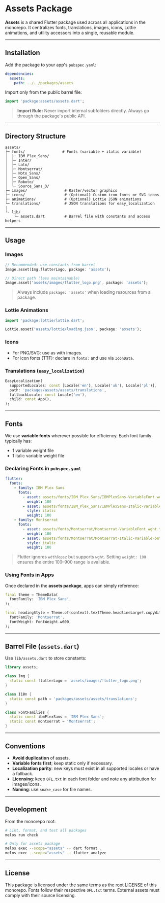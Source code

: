 # Assets Package

**Assets** is a shared Flutter package used across all applications in the monorepo. 
It centralizes fonts, translations, images, icons, Lottie animations, and utility accessors into a single, reusable module.

---

## Installation

Add the package to your app's `pubspec.yaml`:

```yaml
dependencies:
  assets:
    path: ../../packages/assets
```

Import only from the public barrel file:

```dart
import 'package:assets/assets.dart';
```

> **Import Rule:** Never import internal subfolders directly. Always go through the package's public API.

---

## Directory Structure

```
assets/
├─ fonts/                 # Fonts (variable + italic variable)
│  ├─ IBM_Plex_Sans/
│  ├─ Inter/
│  ├─ Lato/
│  ├─ Montserrat/
│  ├─ Noto_Sans/
│  ├─ Open_Sans/
│  ├─ Roboto/
│  └─ Source_Sans_3/
├─ images/                 # Raster/vector graphics
├─ icons/                  # (Optional) Custom icon fonts or SVG icons
├─ animations/             # (Optional) Lottie JSON animations
└─ translations/           # JSON translations for easy_localization
|
└- lib/
    └─ assets.dart         # Barrel file with constants and access helpers
```

---

## Usage

### Images

```dart
// Recommended: use constants from barrel
Image.asset(Img.flutterLogo, package: 'assets');

// Direct path (less maintainable)
Image.asset('assets/images/flutter_logo.png', package: 'assets');
```

> Always include `package: 'assets'` when loading resources from a package.

### Lottie Animations

```dart
import 'package:lottie/lottie.dart';

Lottie.asset('assets/lottie/loading.json', package: 'assets');
```

### Icons

* For PNG/SVG: use as with images.
* For icon fonts (TTF): declare in `fonts:` and use via `IconData`.

### Translations (`easy_localization`)

```dart
EasyLocalization(
  supportedLocales: const [Locale('en'), Locale('uk'), Locale('pl')],
  path: 'packages/assets/assets/translations',
  fallbackLocale: const Locale('en'),
  child: const App(),
);
```

---

## Fonts

We use **variable fonts** wherever possible for efficiency. Each font family typically has:

* 1 variable weight file
* 1 italic variable weight file

### Declaring Fonts in `pubspec.yaml`

```yaml
flutter:
  fonts:
    - family: IBM Plex Sans
      fonts:
        - asset: assets/fonts/IBM_Plex_Sans/IBMPlexSans-VariableFont_wdth,wght.ttf
          weight: 100
        - asset: assets/fonts/IBM_Plex_Sans/IBMPlexSans-Italic-VariableFont_wdth,wght.ttf
          style: italic
          weight: 100
    - family: Montserrat
      fonts:
        - asset: assets/fonts/Montserrat/Montserrat-VariableFont_wght.ttf
          weight: 100
        - asset: assets/fonts/Montserrat/Montserrat-Italic-VariableFont_wght.ttf
          style: italic
          weight: 100
```

> Flutter ignores `wdth`/`opsz` but supports `wght`. Setting `weight: 100` ensures the entire 100–900 range is available.

### Using Fonts in Apps

Once declared in the **assets package**, apps can simply reference:

```dart
final theme = ThemeData(
  fontFamily: 'IBM Plex Sans',
);

final headingStyle = Theme.of(context).textTheme.headlineLarge?.copyWith(
  fontFamily: 'Montserrat',
  fontWeight: FontWeight.w600,
);
```

---

## Barrel File (`assets.dart`)

Use `lib/assets.dart` to store constants:

```dart
library assets;

class Img {
  static const flutterLogo = 'assets/images/flutter_logo.png';
}

class I18n {
  static const path = 'packages/assets/assets/translations';
}

class FontFamilies {
  static const ibmPlexSans = 'IBM Plex Sans';
  static const montserrat = 'Montserrat';
}
```

---

## Conventions

* **Avoid duplication** of assets.
* **Variable fonts first**; keep static only if necessary.
* **Localization parity**: new keys must exist in all supported locales or have a fallback.
* **Licensing**: keep `OFL.txt` in each font folder and note any attribution for images/icons.
* **Naming**: use `snake_case` for file names.

---

## Development

From the monorepo root:

```bash
# Lint, format, and test all packages
melos run check

# Only for assets package
melos exec --scope="assets" -- dart format .
melos exec --scope="assets" -- flutter analyze
```

---

## License

This package is licensed under the same terms as the [root LICENSE](../../LICENSE) of this monorepo.
Fonts follow their respective `OFL.txt` terms. External assets must comply with their source licensing.

